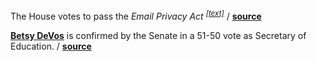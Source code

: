 The House votes to pass the _Email Privacy Act
<sup>[[text]](https://www.congress.gov/bill/114th-congress/house-bill/699?q=%7B%22search%22%3A%5B%22warrant+email%22%5D%7D&r=2)</sup>_
/ **[source](http://www.reuters.com/article/us-usa-congress-emails-idUSKBN15L2N3)**

**[Betsy DeVos](https://en.wikipedia.org/wiki/Betsy_DeVos)** is confirmed by the
Senate in a 51-50 vote as Secretary of Education.
/ **[source](https://www.senate.gov/legislative/LIS/roll_call_lists/roll_call_vote_cfm.cfm?congress=115&session=1&vote=00054)**
